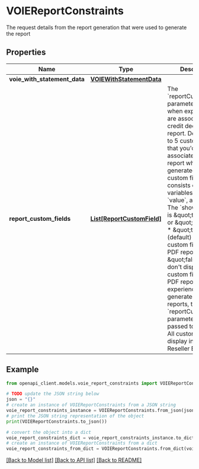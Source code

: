 # VOIEReportConstraints

The request details from the report generation that were used to generate the report

## Properties

Name | Type | Description | Notes
------------ | ------------- | ------------- | -------------
**voie_with_statement_data** | [**VOIEWithStatementData**](VOIEWithStatementData.md) |  | 
**report_custom_fields** | [**List[ReportCustomField]**](ReportCustomField.md) | The &#x60;reportCustomFields&#x60; parameter is used when experiences are associated with a credit decisioning report.  Designate up to 5 custom fields that you&#39;d like associated with the report when it&#39;s generated. Every custom field consists of three variables: &#x60;label&#x60;, &#x60;value&#x60;, and &#x60;shown&#x60;. The &#x60;shown&#x60; variable is \&quot;true\&quot; or \&quot;false\&quot;. * \&quot;true\&quot;: (default) display the custom field in the PDF report * \&quot;false\&quot;: don&#39;t display the custom field in the PDF report  For an experience that generates multiple reports, the &#x60;reportCustomFields&#x60; parameter gets passed to all reports.  All custom fields display in the Reseller Billing API. | [optional] 

## Example

```python
from openapi_client.models.voie_report_constraints import VOIEReportConstraints

# TODO update the JSON string below
json = "{}"
# create an instance of VOIEReportConstraints from a JSON string
voie_report_constraints_instance = VOIEReportConstraints.from_json(json)
# print the JSON string representation of the object
print(VOIEReportConstraints.to_json())

# convert the object into a dict
voie_report_constraints_dict = voie_report_constraints_instance.to_dict()
# create an instance of VOIEReportConstraints from a dict
voie_report_constraints_from_dict = VOIEReportConstraints.from_dict(voie_report_constraints_dict)
```
[[Back to Model list]](../README.md#documentation-for-models) [[Back to API list]](../README.md#documentation-for-api-endpoints) [[Back to README]](../README.md)



